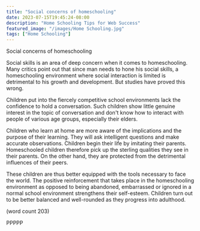 ```yaml
---
title: "Social concerns of homeschooling"
date: 2023-07-15T19:45:24-08:00
description: "Home Schooling Tips for Web Success"
featured_image: "/images/Home Schooling.jpg"
tags: ["Home Schooling"]
---
```


Social concerns of homeschooling

Social skills is an area of deep concern when it comes to 
homeschooling. Many critics point out that since man needs to hone 
his social skills, a homeschooling environment where social 
interaction is limited is detrimental to his growth and 
development. But studies have proved this wrong.

Children put into the fiercely competitive school environments 
lack the confidence to hold a conversation. Such children show 
little genuine interest in the topic of conversation and don't 
know how to interact with people of various age groups, 
especially their elders. 

Children who learn at home are more aware of the implications and 
the purpose of their learning. They will ask intelligent questions 
and make accurate observations. Children begin their life by 
imitating their parents. Homeschooled children therefore pick
up the sterling qualities they see in their parents. On the other 
hand, they are protected from the detrimental influences of their 
peers.

These children are thus better equipped with the tools necessary 
to face the world. The positive reinforcement that takes place 
in the homeschooling environment as opposed to being abandoned, 
embarrassed or ignored in a normal school environment strengthens 
their self-esteem. Children turn out to be better balanced and
well-rounded as they progress into adulthood.

(word count 203)

PPPPP

